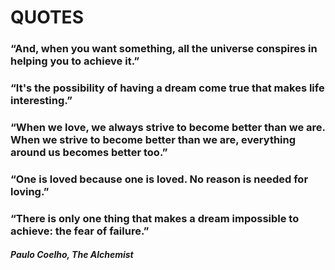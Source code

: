 
#   QUOTES

### “And, when you want something, all the universe conspires in helping you to achieve it.”

### “It's the possibility of having a dream come true that makes life interesting.”

### “When we love, we always strive to become better than we are. When we strive to become better than we are, everything around us becomes better too.”

### “One is loved because one is loved. No reason is needed for loving.”

### “There is only one thing that makes a dream impossible to achieve: the fear of failure.”


##### Paulo Coelho, The Alchemist
